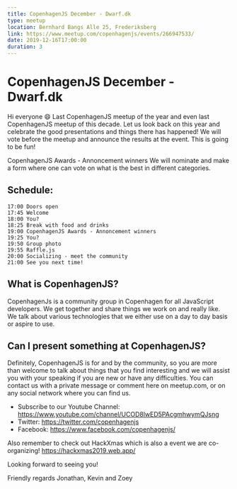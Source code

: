 ```yaml
---
title: CopenhagenJS December - Dwarf.dk
type: meetup
location: Bernhard Bangs Alle 25, Frederiksberg
link: https://www.meetup.com/copenhagenjs/events/266947533/
date: 2019-12-16T17:00:00
duration: 3
---
```


# CopenhagenJS December - Dwarf.dk

Hi everyone 😄
Last CopenhagenJS meetup of the year and even last CopenhagenJS meetup of this decade. Let us look back on this year and celebrate the good presentations and things there has happened! We will vote before the meetup and announce the results at the event. This is going to be fun!

CopenhagenJS Awards - Annoncement winners
We will nominate and make a form where one can vote on what is the best in different categories.

## Schedule:

    17:00 Doors open
    17:45 Welcome
    18:00 You?
    18:25 Break with food and drinks
    19:00 CopenhagenJS Awards - Annoncement winners
    19:25 You?
    19:50 Group photo
    19:55 Raffle.js
    20:00 Socializing - meet the community
    21:00 See you next time!

## What is CopenhagenJS?

CopenhagenJs is a community group in Copenhagen for all JavaScript developers. We get together and share things we work on and really like. We talk about various technologies that we either use on a day to day basis or aspire to use.

## Can I present something at CopenhagenJS?

Definitely, CopenhagenJS is for and by the community, so you are more than welcome to talk about things that you find interesting and we will assist you with your speaking if you are new or have any difficulties. You can contact us with a private message or comment here on meetup.com, or on any social network where you can find us.

- Subscribe to our Youtube Channel: https://www.youtube.com/channel/UCOD8lwED5PAcgmhwymQJsng
- Twitter: https://twitter.com/copenhagenjs
- Facebook: https://www.facebook.com/copenhagenjs/

Also remember to check out HackXmas which is also a event we are co-organizing! https://hackxmas2019.web.app/

Looking forward to seeing you!

Friendly regards
Jonathan, Kevin and Zoey
